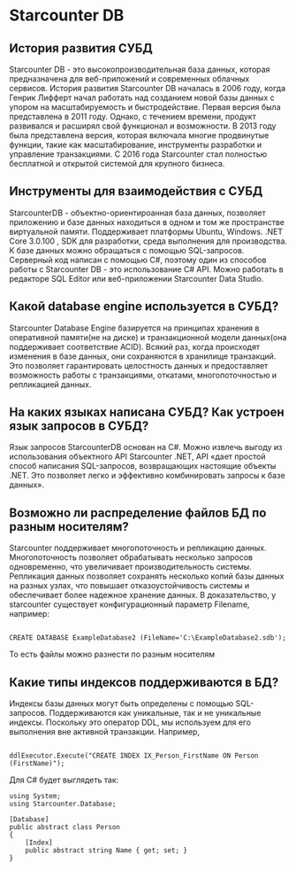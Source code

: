 # Starcounter DB

## История развития СУБД
Starcounter DB - это высокопроизводительная база данных, которая предназначена для веб-приложений и современных облачных сервисов. История развития Starcounter DB началась в 2006 году, когда Генрик Лифферт начал работать над созданием новой базы данных с упором на масштабируемость и быстродействие. Первая версия была представлена в 2011 году. Однако, с течением времени, продукт развивался и расширял свой функционал и возможности. В 2013 году была представлена версия, которая включала многие продвинутые функции, такие как масштабирование, инструменты разработки и управление транзакциями. С 2016 года Starcounter стал полностью бесплатной и открытой системой для крупного бизнеса. 

## Инструменты для взаимодействия с СУБД
StarcounterDB - объектно-ориентироанная база данных, позволяет приложению и базе данных находиться в одном и том же пространстве виртуальной памяти. Поддерживает платформы Ubuntu, Windows. .NET Core 3.0.100 , SDK для разработки, среда выполнения для производства. К базе данных можно обращаться с помощью SQL-запросов. Серверный код написан с помощью C#, поэтому один из способов работы с Starcounter DB - это использование C# API. Можно работать в редакторе SQL Editor или веб-приложении Starcounter Data Studio. 

## Какой database engine используется в СУБД?
Starcounter Database Engine базируется на принципах хранения в оперативной памяти(не на диске) и транзакционной модели данных(она поддерживает соответствие ACID). Всякий раз, когда происходят изменения в базе данных, они сохраняются в хранилище транзакций. Это позволяет гарантировать целостность данных и предоставляет возможность работы с транзакциями, откатами, многопоточностью и репликацией данных.

## На каких языках написана СУБД? Как устроен язык запросов в СУБД?
Язык запросов StarcounterDB основан на C#. Можно извлечь выгоду из использования объектного API Starcounter .NET, API «дает простой способ написания SQL-запросов, возвращающих настоящие объекты .NET. Это позволяет легко и эффективно комбинировать запросы к базе данных».

## Возможно ли распределение файлов БД по разным носителям?
Starcounter поддерживает многопоточность и репликацию данных. Многопоточность позволяет обрабатывать несколько запросов одновременно, что увеличивает производительность системы. Репликация данных позволяет сохранять несколько копий базы данных на разных узлах, что повышает отказоустойчивость системы и обеспечивает более надежное хранение данных. 
В доказательство, у starcounter существует конфигурационный параметр Filename, например:
```CREATE DATABASE ExampleDatabase1 (FileName='D:\ExampleDatabase1.sdb');

CREATE DATABASE ExampleDatabase2 (FileName='C:\ExampleDatabase2.sdb');
```
То есть файлы можно разнести по разным носителям

## Какие типы индексов поддерживаются в БД?
Индексы базы данных могут быть определены с помощью SQL-запросов. Поддерживаются как уникальные, так и не уникальные индексы. Поскольку это оператор DDL, мы используем для его выполнения вне активной транзакции. Например, 
```var ddlExecutor = services.GetRequiredService<IDdlExecutor>();

ddlExecutor.Execute("CREATE INDEX IX_Person_FirstName ON Person (FirstName)");

```

Для C# будет выглядеть так:

```
using System;
using Starcounter.Database;

[Database]
public abstract class Person
{
    [Index]
    public abstract string Name { get; set; }
}

```
